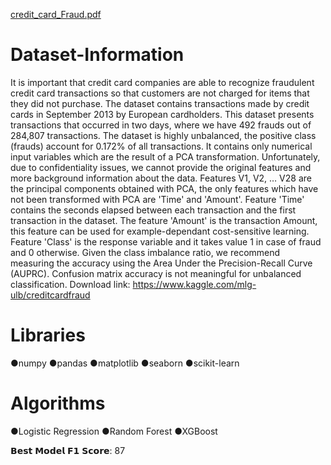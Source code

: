 [credit_card_Fraud.pdf](https://github.com/arijit8131/Credit_Card_Fraud_Detection/files/8043373/credit_card_Fraud.pdf)
# Dataset-Information
It is important that credit card companies are able to recognize fraudulent credit card transactions so that customers are not charged for items that they did not purchase.  The dataset contains transactions made by credit cards in September 2013 by European cardholders. This dataset presents transactions that occurred in two days, where we have 492 frauds out of 284,807 transactions. The dataset is highly unbalanced, the positive class (frauds) account for 0.172% of all transactions.  It contains only numerical input variables which are the result of a PCA transformation. Unfortunately, due to confidentiality issues, we cannot provide the original features and more background information about the data. Features V1, V2, … V28 are the principal components obtained with PCA, the only features which have not been transformed with PCA are 'Time' and 'Amount'. Feature 'Time' contains the seconds elapsed between each transaction and the first transaction in the dataset. The feature 'Amount' is the transaction Amount, this feature can be used for example-dependant cost-sensitive learning. Feature 'Class' is the response variable and it takes value 1 in case of fraud and 0 otherwise.  Given the class imbalance ratio, we recommend measuring the accuracy using the Area Under the Precision-Recall Curve (AUPRC). Confusion matrix accuracy is not meaningful for unbalanced classification.  Download link: https://www.kaggle.com/mlg-ulb/creditcardfraud


# Libraries
●numpy
●pandas
●matplotlib
●seaborn
●scikit-learn


# Algorithms
●Logistic Regression
●Random Forest
●XGBoost

𝗕𝗲𝘀𝘁 𝗠𝗼𝗱𝗲𝗹 𝗙𝟭 𝗦𝗰𝗼𝗿𝗲: 87
